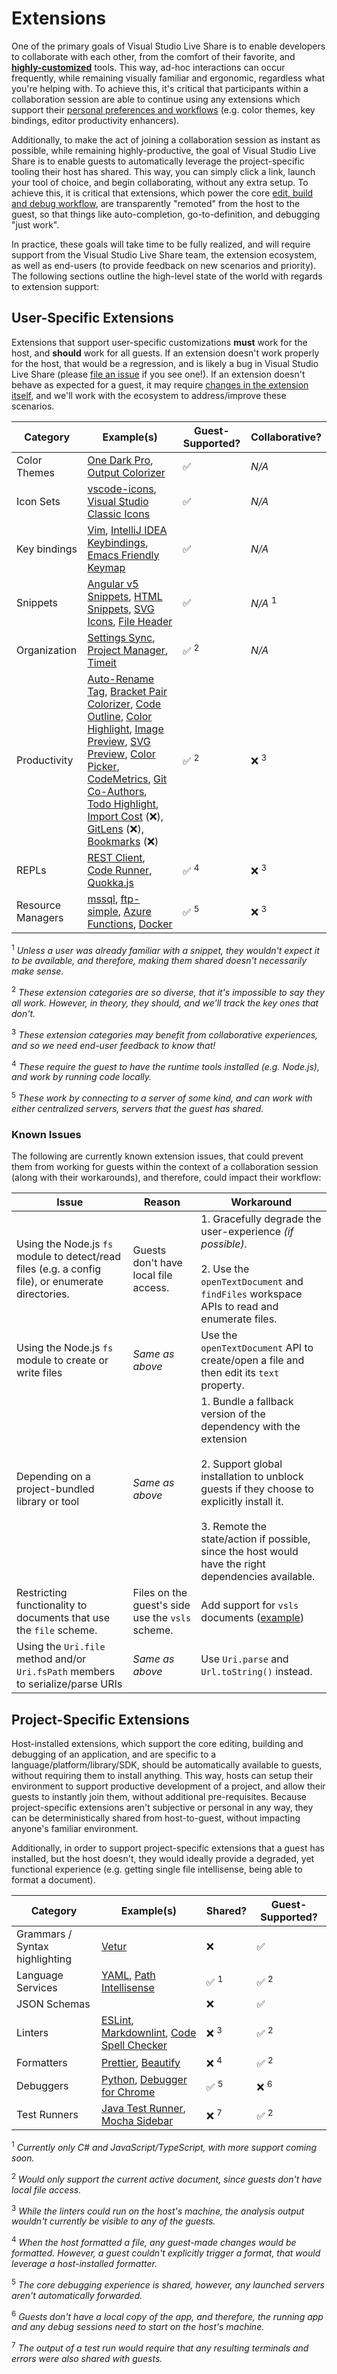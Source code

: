 # Extensions

One of the primary goals of Visual Studio Live Share is to enable developers to collaborate with each other, from the comfort of their favorite, and [**highly-customized**](https://marketplace.visualstudio.com/) tools. This way, ad-hoc interactions can occur frequently, while remaining visually familiar and ergonomic, regardless what you're helping with. To achieve this, it's critical that participants within a collaboration session are able to continue using any extensions which support their [personal preferences and workflows](#user-preference-extensions) (e.g. color themes, key bindings, editor productivity enhancers).

Additionally, to make the act of joining a collaboration session as instant as possible, while remaining highly-productive, the goal of Visual Studio Live Share is to enable guests to automatically leverage the project-specific tooling their host has shared. This way, you can simply click a link, launch your tool of choice, and begin collaborating, without any extra setup. To achieve this, it is critical that extensions, which power the core [edit, build and debug workflow](#app-supporting-extensions), are transparently "remoted" from the host to the guest, so that things like auto-completion, go-to-definition, and debugging "just work".

In practice, these goals will take time to be fully realized, and will require support from the Visual Studio Live Share team, the extension ecosystem, as well as end-users (to provide feedback on new scenarios and priority). The following sections outline the high-level state of the world with regards to extension support:

## User-Specific Extensions 

Extensions that support user-specific customizations **must** work for the host, and **should** work for all guests. If an extension doesn't work properly for the host, that would be a regression, and is likely a bug in Visual Studio Live Share (please [file an issue](https://github.com/MicrosoftDocs/live-share/issues/new) if you see one!). If an extension doesn't behave as expected for a guest, it may require [changes in the extension itself](#known-issues), and we'll work with the ecosystem to address/improve these scenarios.

| Category | Example(s) | Guest-Supported? | Collaborative? |
|-|-|-|-|
| Color Themes | [One Dark Pro](https://marketplace.visualstudio.com/items?itemName=zhuangtongfa.Material-theme), [Output Colorizer](https://marketplace.visualstudio.com/items?itemName=IBM.output-colorizer) | ✅ | *N/A* |
| Icon Sets | [vscode-icons](https://marketplace.visualstudio.com/items?itemName=robertohuertasm.vscode-icons), [Visual Studio Classic Icons](https://marketplace.visualstudio.com/items?itemName=jez9999.vsclassic-icon-theme) | ✅ | *N/A* |
| Key bindings | [Vim](https://marketplace.visualstudio.com/items?itemName=vscodevim.vim), [IntelliJ IDEA Keybindings](https://marketplace.visualstudio.com/items?itemName=k--kato.intellij-idea-keybindings), [Emacs Friendly Keymap](https://marketplace.visualstudio.com/items?itemName=lfs.vscode-emacs-friendly) | ✅ | *N/A* |
| Snippets | [Angular v5 Snippets](https://marketplace.visualstudio.com/items?itemName=johnpapa.Angular2), [HTML Snippets](https://marketplace.visualstudio.com/items?itemName=abusaidm.html-snippets), [SVG Icons](https://marketplace.visualstudio.com/items?itemName=idleberg.svg-icons), [File Header](https://marketplace.visualstudio.com/items?itemName=mikey.vscode-fileheader) | ✅ | *N/A* <sup>1</sup> |
| Organization | [Settings Sync](https://marketplace.visualstudio.com/items?itemName=Shan.code-settings-sync), [Project Manager](https://marketplace.visualstudio.com/items?itemName=alefragnani.project-manager), [Timeit](https://marketplace.visualstudio.com/items?itemName=smulyono.timeit) | ✅ <sup>2</sup> | *N/A* |
| Productivity | [Auto-Rename Tag](https://marketplace.visualstudio.com/items?itemName=formulahendry.auto-rename-tag), [Bracket Pair Colorizer](https://marketplace.visualstudio.com/items?itemName=CoenraadS.bracket-pair-colorizer), [Code Outline](https://github.com/patrys/vscode-code-outline), [Color Highlight](https://marketplace.visualstudio.com/items?itemName=naumovs.color-highlight), [Image Preview](https://marketplace.visualstudio.com/items?itemName=kisstkondoros.vscode-gutter-preview), [SVG Preview](https://marketplace.visualstudio.com/items?itemName=cssho.vscode-svgviewer), [Color Picker](https://marketplace.visualstudio.com/items?itemName=anseki.vscode-color), [CodeMetrics](https://marketplace.visualstudio.com/items?itemName=kisstkondoros.vscode-codemetrics), [Git Co-Authors](https://github.com/rjimenezda/vscode-coauthor), [Todo Highlight](https://marketplace.visualstudio.com/items?itemName=wayou.vscode-todo-highlight), [Import Cost](https://github.com/wix/import-cost) (❌), [GitLens](https://marketplace.visualstudio.com/items?itemName=eamodio.gitlens) (❌), [Bookmarks](https://marketplace.visualstudio.com/items?itemName=alefragnani.Bookmarks) (❌) | ✅ <sup>2</sup> | ❌ <sup>3</sup> |
| REPLs | [REST Client](https://marketplace.visualstudio.com/items?itemName=humao.rest-client), [Code Runner](https://marketplace.visualstudio.com/items?itemName=formulahendry.code-runner), [Quokka.js](https://marketplace.visualstudio.com/items?itemName=WallabyJs.quokka-vscode) | ✅ <sup>4</sup> | ❌ <sup>3</sup>  |
| Resource Managers | [mssql](https://marketplace.visualstudio.com/items?itemName=ms-mssql.mssql), [ftp-simple](https://marketplace.visualstudio.com/items?itemName=humy2833.ftp-simple), [Azure Functions](https://marketplace.visualstudio.com/items?itemName=ms-azuretools.vscode-azurefunctions), [Docker](https://marketplace.visualstudio.com/items?itemName=PeterJausovec.vscode-docker) | ✅ <sup>5</sup> | ❌ <sup>3</sup>  |

<sup>1</sup> *Unless a user was already familiar with a snippet, they wouldn't expect it to be available, and therefore, making them shared doesn't necessarily make sense.*

<sup>2</sup> *These extension categories are so diverse, that it's impossible to say they all work. However, in theory, they should, and we'll track the key ones that don't.* 

<sup>3</sup> *These extension categories may benefit from collaborative experiences, and so we need end-user feedback to know that!*

<sup>4</sup> *These require the guest to have the runtime tools installed (e.g. Node.js), and work by running code locally.*

<sup>5</sup> *These work by connecting to a server of some kind, and can work with either centralized servers, servers that the guest has shared.*

### Known Issues

The following are currently known extension issues, that could prevent them from working for guests within the context of a collaboration session (along with their workarounds), and therefore, could impact their workflow:

| Issue | Reason | Workaround |
|-|-|-|
| Using the Node.js `fs` module to detect/read files (e.g. a config file), or enumerate directories. | Guests don't have local file access. | 1. Gracefully degrade the user-experience *(if possible).*<br /><br />2. Use the `openTextDocument` and `findFiles` workspace APIs to read and enumerate files. |
| Using the Node.js `fs` module to create or write files | *Same as above* | Use the `openTextDocument` API to create/open a file and then edit its `text` property. |
| Depending on a project-bundled library or tool | *Same as above* | 1. Bundle a fallback version of the dependency with the extension<br><br> 2. Support global installation to unblock guests if they choose to explicitly install it.<br><br> 3. Remote the state/action if possible, since the host would have the right dependencies available. |
| Restricting functionality to documents that use the `file` scheme. | Files on the guest's side use the `vsls` scheme. | Add support for `vsls` documents ([example](https://github.com/CoenraadS/BracketPair/pull/73)) |
| Using the `Uri.file` method and/or `Uri.fsPath` members to serialize/parse URIs | *Same as above* | Use `Uri.parse` and `Url.toString()` instead. |

## Project-Specific Extensions

Host-installed extensions, which support the core editing, building and debugging of an application, and are specific to a language/platform/library/SDK, should be automatically available to guests, without requiring them to install anything. This way, hosts can setup their environment to support productive development of a project, and allow their guests to instantly join them, without additional pre-requisites. Because project-specific extensions aren't subjective or personal in any way, they can be deterministically shared from host-to-guest, without impacting anyone's familiar environment.

Additionally, in order to support project-specific extensions that a guest has installed, but the host doesn't, they would ideally provide a degraded, yet functional experience (e.g. getting single file intellisense, being able to format a document).

| Category | Example(s) | Shared? | Guest-Supported? |
|-------|----------|--------|-----|
| Grammars / Syntax highlighting | [Vetur](https://marketplace.visualstudio.com/items?itemName=octref.vetur) | ❌ | ✅ |
| Language Services | [YAML](https://marketplace.visualstudio.com/items?itemName=redhat.vscode-yaml), [Path Intellisense](https://marketplace.visualstudio.com/items?itemName=christian-kohler.path-intellisense) | ✅ <sup>1</sup>| ✅ <sup>2</sup> |
| JSON Schemas | | ❌ | ✅ |
| Linters | [ESLint](https://marketplace.visualstudio.com/items?itemName=dbaeumer.vscode-eslint), [Markdownlint](https://marketplace.visualstudio.com/items?itemName=DavidAnson.vscode-markdownlint), [Code Spell Checker](https://marketplace.visualstudio.com/items?itemName=streetsidesoftware.code-spell-checker) | ❌ <sup>3</sup> | ✅ <sup>2</sup>  |
| Formatters | [Prettier](https://marketplace.visualstudio.com/items?itemName=esbenp.prettier-vscode), [Beautify](https://marketplace.visualstudio.com/items?itemName=HookyQR.beautify) | ❌ <sup>4</sup> | ✅ <sup>2</sup> |
| Debuggers | [Python](https://marketplace.visualstudio.com/items?itemName=ms-python.python), [Debugger for Chrome](https://marketplace.visualstudio.com/items?itemName=msjsdiag.debugger-for-chrome) | ✅ <sup>5</sup> | ❌ <sup>6</sup> |
| Test Runners | [Java Test Runner](https://marketplace.visualstudio.com/items?itemName=vscjava.vscode-java-test), [Mocha Sidebar](https://marketplace.visualstudio.com/items?itemName=maty.vscode-mocha-sidebar) | ❌ <sup>7</sup> | ✅ <sup>2</sup> |

<sup>1</sup> *Currently only C# and JavaScript/TypeScript, with more support coming soon.*

<sup>2</sup> *Would only support the current active document, since guests don't have local file access.*

<sup>3</sup> *While the linters could run on the host's machine, the analysis output wouldn't currently be visible to any of the guests.*

<sup>4</sup> *When the host formatted a file, any guest-made changes would be formatted. However, a guest couldn't explicitly trigger a format, that would leverage a host-installed formatter.*

<sup>5</sup> *The core debugging experience is shared, however, any launched servers aren't automatically forwarded.*

<sup>6</sup> *Guests don't have a local copy of the app, and therefore, the running app and any debug sessions need to start on the host's machine.*

<sup>7</sup> *The output of a test run would require that any resulting terminals and errors were also shared with guests.*